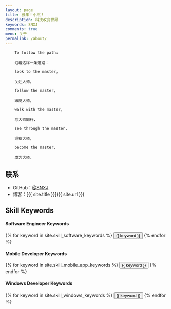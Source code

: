 ```yaml
---
layout: page
title: 骚年！小杰！
description: 科技改变世界
keywords: SNXJ
comments: true
menu: 关于
permalink: /about/
---
```





		To follow the path:

		沿着这样一条道路：

		look to the master,

		关注大师，

		follow the master,

		跟随大师，

		walk with the master,

		与大师同行，

		see through the master,

		洞察大师，

		become the master.

		成为大师。



## 联系

* GitHub：[@SNXJ](https://github.com/SNXJ)
* 博客：[{{ site.title }}]({{ site.url }})

## Skill Keywords

#### Software Engineer Keywords
<div class="btn-inline">
    {% for keyword in site.skill_software_keywords %}
    <button class="btn btn-outline" type="button">{{ keyword }}</button>
    {% endfor %}
</div>

#### Mobile Developer Keywords
<div class="btn-inline">
    {% for keyword in site.skill_mobile_app_keywords %}
    <button class="btn btn-outline" type="button">{{ keyword }}</button>
    {% endfor %}
</div>

#### Windows Developer Keywords
<div class="btn-inline">
    {% for keyword in site.skill_windows_keywords %}
    <button class="btn btn-outline" type="button">{{ keyword }}</button>
    {% endfor %}
</div>
